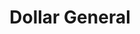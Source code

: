 ---
title: "Dollar General"
url: /battle-creek/dollar-general-east-columbia-avenue/
shop: Kramladen
---